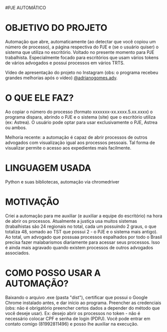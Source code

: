 #PJE AUTOMÁTICO
# OBJETIVO DO PROJETO
Automação que abre, automaticamente (ao detectar que você copiou um número de processo), a página respectiva do PJE e (se o usuário quiser) o sistema que utiliza no escritório. Voltado no presente momento para PJE trabalhista. Especialmente focado para escritórios que usam vários tokens de vários advogados e possui processos em vários TRTS.

Vídeo de apresentação do projeto no Instagram (obs: o programa recebeu grandes melhorias após o vídeo) [@adrianogomes.adv](https://instagram.com/adrianogomes.adv).

# O QUE ELE FAZ?

Ao copiar o número do processo (formato xxxxxxx-xx.xxxx.5.xx.xxxx) o programa dispara, abrindo o PJE e o sistema (site) que o escritório utiliza (ex: Astrea). O usuário pode optar para usar exclusivamente o PJE, Astrea ou ambos.

Melhoria recente: a automação é capaz de abrir processos de outros advogados com visualização igual aos processos pessoais. Tal forma de visualizar permite o acesso aos expedientes mais facilmente.

# LINGUAGEM USADA
Python e suas bibliotecas, automação via chromedriver

# MOTIVAÇÃO
Criei a automação para me auxiliar (e auxiliar a equipe do escritório) na hora de abrir os processos. Atualmente a justiça usa muitos sistemas (trabalhistas são 24 regionais no total, cada um possuindo 2 graus, o que totaliza 48, somado ao TST que possui 2 - o PJE e o sistema mais antigo). Ao total, um advogado que possuaa processos espalhados por todo o Brasil precisa fazer malabarismos diariamente para acessar seus processos. Isso é ainda mais agravado quando existem processos de outros advogados associados.

# COMO POSSO USAR A AUTOMAÇÃO?
Baixando o arquivo .exe (pasta "dist"), certificar que possui o Google Chrome instalado antes, e dar início ao programa. Preencher as credenciais (obs: não é obrigatório preencher certos dados a depender do método que você deseje usar). Ex: desejo abrir os processos no token - não é necessário colocar CPF e senha de login (PDPJ).
Você pode entrar em contato comigo (81992811496) e posso lhe auxiliar na execução.



